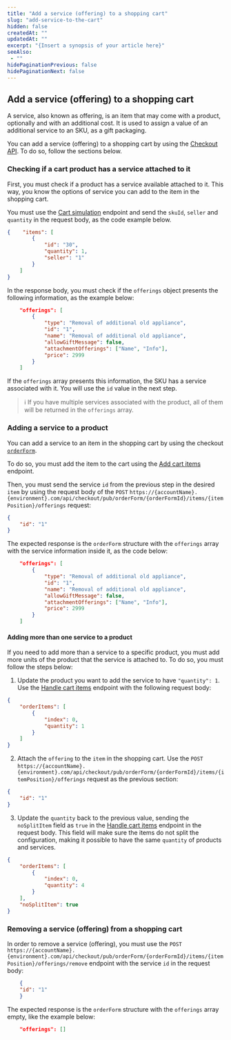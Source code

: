 ```yaml
---
title: "Add a service (offering) to a shopping cart"
slug: "add-service-to-the-cart"
hidden: false
createdAt: ""
updatedAt: ""
excerpt: "{Insert a synopsis of your article here}"
seeAlso:
 - ""
hidePaginationPrevious: false
hidePaginationNext: false
---
```

## Add a service (offering) to a shopping cart


A service, also known as offering, is an item that may come with a product, optionally and with an additional cost. It is used to assign a value of an additional service to an SKU, as a gift packaging.

You can add a service (offering) to a shopping cart by using the [Checkout API](https://developers.vtex.com/docs/api-reference/checkout-api). To do so, follow the sections below.

### Checking if a cart product has a service attached to it

First, you must check if a product has a service available attached to it. This way, you know the options of service you can add to the item in the shopping cart.

You must use the [Cart simulation](https://developers.vtex.com/docs/api-reference/checkout-api#post-/api/checkout/pub/orderForms/simulation?endpoint=post-/api/checkout/pub/orderForms/simulation) endpoint and send the `skuId`, `seller` and `quantity` in the request body, as the code example below.

```json
{    "items": [
        {
            "id": "30",
            "quantity": 1,
            "seller": "1"
        }
    ]
}

```

In the response body, you must check if the `offerings` object presents the following information, as the example below:

```json
    "offerings": [
        {
            "type": "Removal of additional old appliance",
            "id": "1",
            "name": "Removal of additional old appliance",
            "allowGiftMessage": false,
            "attachmentOfferings": ["Name", "Info"],
            "price": 2999
        }
    ]
```

If the `offerings` array presents this information, the SKU has a service associated with it. You will use the `id` value in the next step.


>ℹ️ If you have multiple services associated with the product, all of them will be returned in the `offerings` array.

### Adding a service to a product

You can add a service to an item in the shopping cart by using the checkout [`orderForm`](https://developers.vtex.com/docs/guides/orderform-fields).

To do so, you must add the item to the cart using the [Add cart items](https://developers.vtex.com/docs/api-reference/checkout-api#post-/api/checkout/pub/orderForm/-orderFormId-/items) endpoint.

Then, you must send the service `id` from the previous step in the desired `item` by using the request body of the
`POST` `https://{accountName}.{environment}.com/api/checkout/pub/orderForm/{orderFormId}/items/{itemPosition}/offerings` request:

```json
{
    "id": "1"
}
```

The expected response is the `orderForm` structure with the `offerings` array with the service information inside it, as the code below:

```json
    "offerings": [
        {
            "type": "Removal of additional old appliance",
            "id": "1",
            "name": "Removal of additional old appliance",
            "allowGiftMessage": false,
            "attachmentOfferings": ["Name", "Info"],
            "price": 2999
        }
    ]
```

#### Adding more than one service to a product

If you need to add more than a service to a specific product, you must add more units of the product that the service is attached to. To do so, you must follow the steps below:


1. Update the product you want to add the service to have `"quantity": 1`. Use the  [Handle cart items](https://developers.vtex.com/docs/api-reference/checkout-api#patch-/api/checkout/pub/orderForm/-orderFormId-/items?endpoint=patch-/api/checkout/pub/orderForm/-orderFormId-/items) endpoint with the  following request body:

```json
{    
    "orderItems": [
        {
            "index": 0,
            "quantity": 1
        }
    ]
}
```
2. Attach the `offering` to the `item` in the shopping cart. Use the `POST` `https://{accountName}.{environment}.com/api/checkout/pub/orderForm/{orderFormId}/items/{itemPosition}/offerings` request as the previous section:

```json
{
    "id": "1"
}
```
3. Update the `quantity` back to the previous value, sending the `noSplitItem` field as `true` in the [Handle cart items](https://developers.vtex.com/docs/api-reference/checkout-api#patch-/api/checkout/pub/orderForm/-orderFormId-/items?endpoint=patch-/api/checkout/pub/orderForm/-orderFormId-/items) endpoint in the request body. This field will make sure the items do not split the configuration, making it possible to have the same `quantity` of products and services.
```json
{    
    "orderItems": [
        {
            "index": 0,
            "quantity": 4
        }
    ],
    "noSplitItem": true
}
```

### Removing a service (offering) from a shopping cart

In order to remove a service (offering), you must use the `POST` `https://{accountName}.{environment}.com/api/checkout/pub/orderForm/{orderFormId}/items/{itemPosition}/offerings/remove` endpoint with the service `id` in the request body:

```json
    {
    "id": "1" 
    }
```

The expected response is the `orderForm` structure with the `offerings` array empty, like the example below:

```json
    "offerings": []
```
